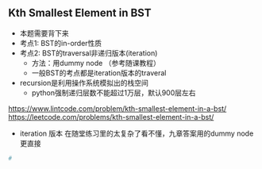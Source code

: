 ## Kth Smallest Element in BST
- 本题需要背下来
- 考点1: BST的in-order性质
- 考点2: BST的traversal非递归版本(iteration)
    - 方法：用dummy node （参考随课教程）
    - 一般BST的考点都是iteration版本的traveral
- recursion是利用操作系统模拟出的栈空间
    - python强制递归层数不能超过1万层，默认900层左右
    
https://www.lintcode.com/problem/kth-smallest-element-in-a-bst/
https://leetcode.com/problems/kth-smallest-element-in-a-bst/

- iteration 版本 在随堂练习里的太复杂了看不懂，九章答案用的dummy node更直接



```py
#

```



